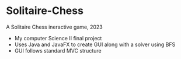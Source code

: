 # Solitaire-Chess
A Solitaire Chess ineractive game, 2023 
  - My computer Science II final project
  - Uses Java and JavaFX to create GUI along with a solver using BFS
  - GUI follows standard MVC structure
 
